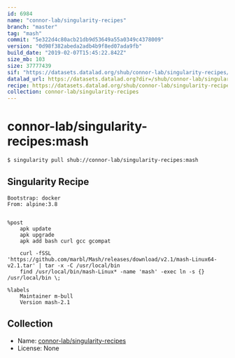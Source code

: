 ```yaml
---
id: 6984
name: "connor-lab/singularity-recipes"
branch: "master"
tag: "mash"
commit: "5e322d4c80acb21db9d53649a55a0349c4378009"
version: "0d98f382abeda2adb4b9f8ed07ada9fb"
build_date: "2019-02-07T15:45:22.842Z"
size_mb: 103
size: 37777439
sif: "https://datasets.datalad.org/shub/connor-lab/singularity-recipes/mash/2019-02-07-5e322d4c-0d98f382/0d98f382abeda2adb4b9f8ed07ada9fb.simg"
datalad_url: https://datasets.datalad.org?dir=/shub/connor-lab/singularity-recipes/mash/2019-02-07-5e322d4c-0d98f382/
recipe: https://datasets.datalad.org/shub/connor-lab/singularity-recipes/mash/2019-02-07-5e322d4c-0d98f382/Singularity
collection: connor-lab/singularity-recipes
---
```


# connor-lab/singularity-recipes:mash

```bash
$ singularity pull shub://connor-lab/singularity-recipes:mash
```

## Singularity Recipe

```singularity
Bootstrap: docker
From: alpine:3.8


%post
    apk update
    apk upgrade
    apk add bash curl gcc gcompat
   
    curl -fSSL 'https://github.com/marbl/Mash/releases/download/v2.1/mash-Linux64-v2.1.tar' | tar -x -C /usr/local/bin
    find /usr/local/bin/mash-Linux* -name 'mash' -exec ln -s {} /usr/local/bin \;

%labels
    Maintainer m-bull
    Version mash-2.1
```

## Collection

 - Name: [connor-lab/singularity-recipes](https://github.com/connor-lab/singularity-recipes)
 - License: None


